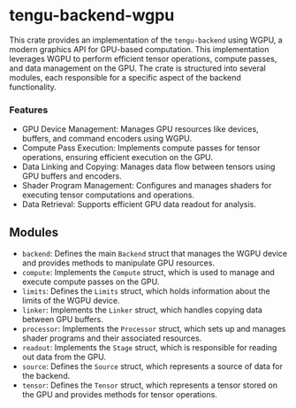 # tengu-backend-wgpu

This crate provides an implementation of the `tengu-backend` using WGPU, a modern graphics API for GPU-based computation.
This implementation leverages WGPU to perform efficient tensor operations, compute passes, and data management on the GPU.
The crate is structured into several modules, each responsible for a specific aspect of the backend functionality.

### Features

- GPU Device Management: Manages GPU resources like devices, buffers, and command encoders using WGPU.
- Compute Pass Execution: Implements compute passes for tensor operations, ensuring efficient execution on the GPU.
- Data Linking and Copying: Manages data flow between tensors using GPU buffers and encoders.
- Shader Program Management: Configures and manages shaders for executing tensor computations and operations.
- Data Retrieval: Supports efficient GPU data readout for analysis.

## Modules

- `backend`: Defines the main `Backend` struct that manages the WGPU device and provides methods to manipulate GPU resources.
- `compute`: Implements the `Compute` struct, which is used to manage and execute compute passes on the GPU.
- `limits`: Defines the `Limits` struct, which holds information about the limits of the WGPU device.
- `linker`: Implements the `Linker` struct, which handles copying data between GPU buffers.
- `processor`: Implements the `Processor` struct, which sets up and manages shader programs and their associated resources.
- `readout`: Implements the `Stage` struct, which is responsible for reading out data from the GPU.
- `source`: Defines the `Source` struct, which represents a source of data for the backend.
- `tensor`: Defines the `Tensor` struct, which represents a tensor stored on the GPU and provides methods for tensor operations.
